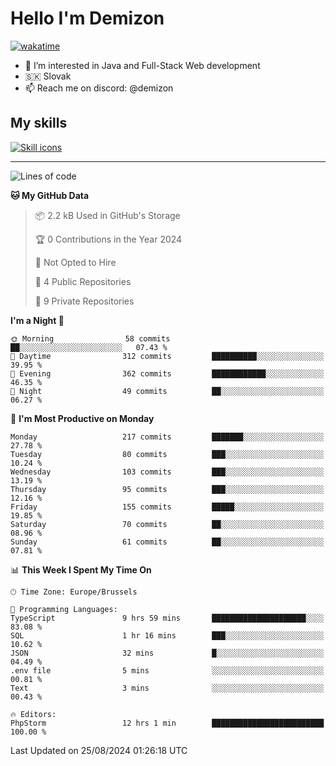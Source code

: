 # Hello I'm Demizon
[![wakatime](https://wakatime.com/badge/user/6ad1949f-d6d7-44f9-9eee-c35e54cc499b.svg)](https://wakatime.com/@6ad1949f-d6d7-44f9-9eee-c35e54cc499b)
- 👀 I’m interested in Java and Full-Stack Web development
- 🇸🇰 Slovak
- 📫 Reach me on discord: @demizon

## My skills
[![Skill icons](https://skillicons.dev/icons?i=java,js,ts,html,css,react,nextjs,tailwind,supabase,py,git,docker,linux,mysql,postgres,mongo&theme=dark)](https://github.com/Demizon3433)

---

<!--START_SECTION:waka-->
![Lines of code](https://img.shields.io/badge/From%20Hello%20World%20I%27ve%20Written-217.9%20thousand%20lines%20of%20code-blue)

**🐱 My GitHub Data** 

> 📦 2.2 kB Used in GitHub's Storage 
 > 
> 🏆 0 Contributions in the Year 2024
 > 
> 🚫 Not Opted to Hire
 > 
> 📜 4 Public Repositories 
 > 
> 🔑 9 Private Repositories 
 > 
**I'm a Night 🦉** 

```text
🌞 Morning                58 commits          ██░░░░░░░░░░░░░░░░░░░░░░░   07.43 % 
🌆 Daytime                312 commits         ██████████░░░░░░░░░░░░░░░   39.95 % 
🌃 Evening                362 commits         ████████████░░░░░░░░░░░░░   46.35 % 
🌙 Night                  49 commits          ██░░░░░░░░░░░░░░░░░░░░░░░   06.27 % 
```
📅 **I'm Most Productive on Monday** 

```text
Monday                   217 commits         ███████░░░░░░░░░░░░░░░░░░   27.78 % 
Tuesday                  80 commits          ███░░░░░░░░░░░░░░░░░░░░░░   10.24 % 
Wednesday                103 commits         ███░░░░░░░░░░░░░░░░░░░░░░   13.19 % 
Thursday                 95 commits          ███░░░░░░░░░░░░░░░░░░░░░░   12.16 % 
Friday                   155 commits         █████░░░░░░░░░░░░░░░░░░░░   19.85 % 
Saturday                 70 commits          ██░░░░░░░░░░░░░░░░░░░░░░░   08.96 % 
Sunday                   61 commits          ██░░░░░░░░░░░░░░░░░░░░░░░   07.81 % 
```


📊 **This Week I Spent My Time On** 

```text
🕑︎ Time Zone: Europe/Brussels

💬 Programming Languages: 
TypeScript               9 hrs 59 mins       █████████████████████░░░░   83.08 % 
SQL                      1 hr 16 mins        ███░░░░░░░░░░░░░░░░░░░░░░   10.62 % 
JSON                     32 mins             █░░░░░░░░░░░░░░░░░░░░░░░░   04.49 % 
.env file                5 mins              ░░░░░░░░░░░░░░░░░░░░░░░░░   00.81 % 
Text                     3 mins              ░░░░░░░░░░░░░░░░░░░░░░░░░   00.43 % 

🔥 Editors: 
PhpStorm                 12 hrs 1 min        █████████████████████████   100.00 % 
```


 Last Updated on 25/08/2024 01:26:18 UTC
<!--END_SECTION:waka-->
